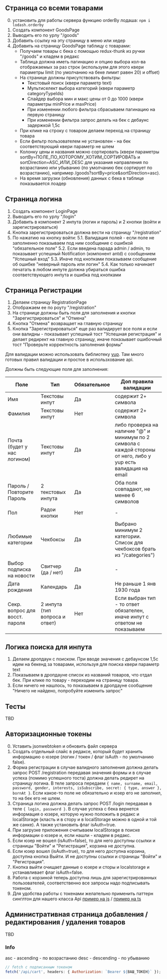 ## Страница со всеми товарами
0. установить для работы сервера функцию orderBy лодаша: ```npm i lodash.orderby```
1. Создать компонент GoodsPage
2. Выводить его по урлу "/goods"
3. Добавить ссылку на эту страницу в меню или хедер
4. Добавить на страницу GoodsPage таблицу с товарами:
    + Получаем товары с бека с помощью redux-thunk из ручки "/goods" и кладем в редакс
    + Таблица должна иметь пагинацию и опцию выбора кол-ва отображаемых за раз строк (используем для этого квери параметры limit (по умолчанию на беке лимит равен 20) и offset)
    + На странице должны присутствовать фильтры:
        - Текстовый поиск (квери параметр text)
        - Мультиселект выбора категорий (квери параметр categoryTypeIds)
        - Слайдер выбора мин и макс цены от 0 до 1000  (квери параметры  minPrice и maxPrice)
        - При изменении любого фильтра сбрасываем пагинацию на первую страницу
        - При изменении фильтра запрос делать на бек с дебаунс задержкой 1,5с
    + При клике на строку с товаром делаем переход на страницу товара
    + Если фильтр пользователем не установлен - на бек соответствующий квери параметр не шлем
    + Колонку цены и названия можно сортировать (квери параметры sortBy=ПОЛЕ_ПО_КОТОРОМУ_ХОТИМ_СОРТИРОВАТЬ и sortDirection=ASC_ИЛИ_DESC для указания направления по возрастанию или убыванию (по умолчанию бек сортирует по возрастанию), например /goods?sortBy=price&sortDirection=asc).
    + На время загрузки (обновления) данных с бека в таблице показывается лоадер

## Страница логина
1. Создать компонент LoginPage
2. Выводить его по урлу "/login"
3. Добавить в компонент 2 инпута (логин и пароль) и 2 кнопки (войти и зарегистрироваться)
4. Кнопка зарегистрироваться должна вести на страницу "/registration"
5. По нажатию на кнопку войти:
    5.1. Валидация полей - если поле не заполненно показываем под ним сообщение с ошибкой "обязательное поле"
    5.2. Eсли введена парада admin / admin, то показывает успешный Notification (компонент antd) с сообщением "Успешный вход"
    5.3. Иначе под кнопками показываем сообщение об ошибке "неверный пароль или логин"
    5.4. Как только начинает печатать в любом инпуте должна убираться ошибка соответствующего инпута и ошибка под кнопками

## Страница Регистрации
1. Делаем страницу RegistrationPage
2. Отображаем ее по роуту "/registration"
3. На странице должны быть поля для заполнения и кнопки "Зарегистрироваться" и "Отмена"
4. Кнопка "Отмена" возвращает на главную страницу
5. Кнопка "Зарегистрироваться" еще раз валидирует все поля и если они валидны - показывает успешный тост "Успешная регистрация" и делает редирект на главную страницу, иначе показывает ошибочный тост "Проверьте корректность заполнения формы"

Для валидации можно использовать библиотеку [yup](https://github.com/jquense/yup). Там много готовых правил валидации и простое в использхование api.

Должны быть следующие поля для заполнения:

| Поле                           | Тип                | Обязательное | Доп правила валидации |
| ------------------------------ | ------------------ | --- | ------------------------------ |
| Имя                            | Текстовы инпут     | Да  | содержит 2+ символа |
| Фамилия                        | Текстовы инпут     | Нет | содержит 2+ символа |
| Почта (будет у нас логином)    | Текстовы инпут     | Да  | либо проверка на наличие "@" и минимум по 2 символа с каждой стороны от него, либо у yup есть валидация на email |
| Пароль / Повторите Пароль      | 2 текстовых инпута | Да  | Оба поля совпадают, не менее 6 символов |
| Пол                            | Радои кнопки       | Нет | - |
| Любимые категории              | Чекбоксы           | Да  | Выбрано минимум 2 категории. Список для чекбоксов брать из "/categories") |
| Выбор подписка на новости      | Свитчер (да / нет) | Да  | - |
| Дата рождения                  | Календарь          | Да  | Не раньше 1 янв 1930 года |
| Секр. вопрос для восст. пароля | 2 инпута (тип вопроса и ответ) | Нет | Если выбран тип - то ответ обязателен, иначе инпут с ответом не показываем |



## Логика поиска для инпута
1. Делаем дропдаун с поиском. При вводе значения с дебаунсом 1,5с идем на бекенд за товарами, используя для поиска квери параметр text
2. Показываем в дропдауне список из названий товаров, что отдал бек. При клике по товару - переходим на страницу товара.
3. Если ничего не нашлось, то показываем в дропдауне сообщение "Ничего не найдено, попробуйте изменить запрос"

## Тесты
TBD

## Авторизационные токены
0. Уставить jsonwebtoken и обновить файл сервера
1. Создать отдельный слайс в редаксе, который будет хранить информацию о юзере (логин / токен / флаг isAuth - по умолчанию false).
2. Форма регистрации в случае валидного заполнения должна делать запрос POST /registration передавая значения формы и в случае успеха (помимо успешного тоста) должна делать редирет на страницу логина. В теле запроса передаем ```{ name, surname, email, password, gender, interests, isSubscribe, secret: { type, answer }, bornAt }```. Если какое-то поле не обязательно и юзер его не заполнил, то на бек его не шлем.
3. Страница логина должна делать запрос POST /login передавая в теле ```{ login, password }```. В случае успеха с бека вернется информация о юзере, которую нужно положить в редакс и localStorage (класть и в стору и в localStorage можно в одной и той же санке). А также установить флаг isAuth=true.
4. При загрузке приложения считываем localStorage в поиске информации о юзере и, если нашли - кладем в редакс.
5. Если юзер не вошел (isAuth=false), то для него доступны ссылки и страницы "Войти" и "Регистрация", корзина не доступна.
6. Если юзер вошел (isAuth=true), то для него доступна корзина, доступна кнопка Выйти. И не доступны ссылки и страницы "Войти" и "Регистрация".
7. Кнопка выйти очищает данные о юзере и сторы и localstorage и устанавливает флаг isAuth=false.
8. Работа с корзиной теперь доступна лишь для зарегистрированных пользователей, соответственно все запросы надо подписывать токеном.
9. Для удобства работы с токенами желательно применить паттерн синглтон для нашего класса Api [пример на js](/misc/singleton.js) / [пример на ts](./misc/singleton.js)

## Административная страница добавления / редактирования / удаления товаров
TBD

### Info
asc - ascending - по возрастанию
desc - descending - по убыванию

```javascript
// fetch с подписанным токеном
fetch('/api/cart', headers: { Authorization: `Bearer ${ВАШ_ТОКЕН}` });
```
